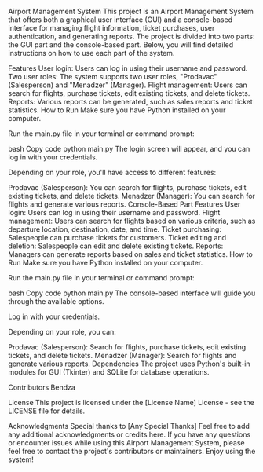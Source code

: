 Airport Management System
This project is an Airport Management System that offers both a graphical user interface (GUI) and a console-based interface for managing flight information, ticket purchases, user authentication, and generating reports. The project is divided into two parts: the GUI part and the console-based part. Below, you will find detailed instructions on how to use each part of the system.

Features
User login: Users can log in using their username and password.
Two user roles: The system supports two user roles, "Prodavac" (Salesperson) and "Menadzer" (Manager).
Flight management: Users can search for flights, purchase tickets, edit existing tickets, and delete tickets.
Reports: Various reports can be generated, such as sales reports and ticket statistics.
How to Run
Make sure you have Python installed on your computer.

Run the main.py file in your terminal or command prompt:

bash
Copy code
python main.py
The login screen will appear, and you can log in with your credentials.

Depending on your role, you'll have access to different features:

Prodavac (Salesperson): You can search for flights, purchase tickets, edit existing tickets, and delete tickets.
Menadzer (Manager): You can search for flights and generate various reports.
Console-Based Part
Features
User login: Users can log in using their username and password.
Flight management: Users can search for flights based on various criteria, such as departure location, destination, date, and time.
Ticket purchasing: Salespeople can purchase tickets for customers.
Ticket editing and deletion: Salespeople can edit and delete existing tickets.
Reports: Managers can generate reports based on sales and ticket statistics.
How to Run
Make sure you have Python installed on your computer.

Run the main.py file in your terminal or command prompt:

bash
Copy code
python main.py
The console-based interface will guide you through the available options.

Log in with your credentials.

Depending on your role, you can:

Prodavac (Salesperson): Search for flights, purchase tickets, edit existing tickets, and delete tickets.
Menadzer (Manager): Search for flights and generate various reports.
Dependencies
The project uses Python's built-in modules for GUI (Tkinter) and SQLite for database operations.

Contributors
Bendza

License
This project is licensed under the [License Name] License - see the LICENSE file for details.

Acknowledgments
Special thanks to [Any Special Thanks]
Feel free to add any additional acknowledgments or credits here.
If you have any questions or encounter issues while using this Airport Management System, please feel free to contact the project's contributors or maintainers. Enjoy using the system!
